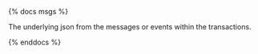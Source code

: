 {% docs msgs %}

The underlying json from the messages or events within the transactions.

{% enddocs %}